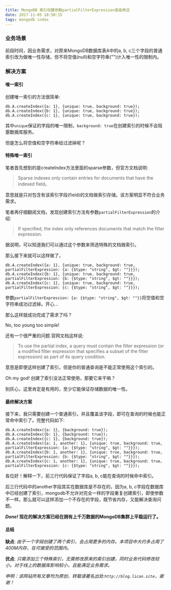 ```yaml
---
title: MongoDB 索引创建参数partialFilterExpression高级用法
date: 2017-11-05 18:50:15
tags: mongodb index
---
```


### 业务场景

前段时间，因业务需求，对原来MongoDB数据库表A中的a, b, c三个字段的普通索引改为做唯一性存储，但不将空值(null)和空字符串("")计入唯一性的限制内。

### 解决方案

#### 唯一索引

创建唯一索引的方法很简单:

```
db.A.createIndex({a: 1}, {unique: true, background: true});
db.A.createIndex({b: 1}, {unique: true, background: true});
db.A.createIndex({c: 1}, {unique: true, background: true});
```
其中`unique`保证的字段的唯一限制，`background: true`在创建索引的时候不会阻塞数据库服务。

但是怎么将空值和空字符串给过滤掉呢？

#### 特殊唯一索引

笔者首先想到的是createIndex方法里面的sparse参数，但官方文档说明:

> Sparse indexes only contain entries for documents that have the indexed field。

意思就是只对包含有该索引字段(field)的文档做索引存储。该方案明显不符合业务需求。

笔者再仔细翻阅文档，发现创建索引方法有参数`partialFilterExpression`的介绍:

> If specified, the index only references documents that match the filter expression.

据说明，可以知道我们可以通过这个参数来筛选特殊的文档做索引。

那么接下来就可以这样做了，

```
db.A.createIndex({a: 1}, {unique: true, background: true, partialFilterExpression: {a: {$type: "string", $gt: ""}}});
db.A.createIndex({b: 1}, {unique: true, background: true, partialFilterExpression: {b: {$type: "string", $gt: ""}}});
db.A.createIndex({c: 1}, {unique: true, background: true, partialFilterExpression: {c: {$type: "string", $gt: ""}}});
```
参数`partialFilterExpression: {a: {$type: "string", $gt: ""}}`将空值和空字符串成功过滤掉。开心...

那么这样就成功完成了需求了吗？

No, too young too simple!

还有一个很严重的问题.官网文档这样说:

> To use the partial index, a query must contain the filter expression (or a modified filter expression that specifies a subset of the filter expression) as part of its query condition.

意思是即使这样创建了索引，但是你的普通查询是不能正常使用这个索引的。

Oh my god! 创建了索引没法正常使用，那要它来干嘛？

别灰心，这里肯定是有用的，至少它能保证存储数据的唯一性。

#### 最终解决方案

接下来，我只需要创建一个普通索引，并且覆盖该字段，即可在查询的时候也能正常命中索引了。完整代码如下:
```
db.A.createIndex({a: 1}, {background: true});
db.A.createIndex({b: 1}, {background: true});
db.A.createIndex({c: 1}, {background: true});
db.A.createIndex({a: 1, another: 1}, {unique: true, background: true, partialFilterExpression: {a: {$type: "string", $gt: ""}}});
db.A.createIndex({b: 1, another: 1}, {unique: true, background: true, partialFilterExpression: {b: {$type: "string", $gt: ""}}});
db.A.createIndex({c: 1, another: 1}, {unique: true, background: true, partialFilterExpression: {c: {$type: "string", $gt: ""}}});
```
各位好！解释一下，前三行代码保证了字段a, b, c能在查询的时候命中索引。

后三行代码中的another字段其实在数据库是不存在的，因为a, b, c字段在数据库中已经创建了索引，mongodb不允许对完全一样的字段重复创建索引，即使参数不一样。那么就可以这样添加一个不存在的字段，既节省内存，又能解决查询问题。

<b> *Done!* 现在的解决方案已经在拥有上千万数据的MongoDB集群上平稳运行了。</b>

#### 总结

**缺点**: *由于一个字段创建了两个索引，会占用更多的内存。本项目中大约多占用了400M内存，在可接受的范围内。*

**优点**: *只需添加三个特殊索引，无需修改原来的索引创建，同时业务代码修改较小。对于线上的数据库影响较小，且能满足业务需求。*


*申明：该网站所有文章均为原创，转载请著名出处:`http://blog.lican.site`，谢谢！*

<div id="SOHUCS" sid="mongodb index"></div>
